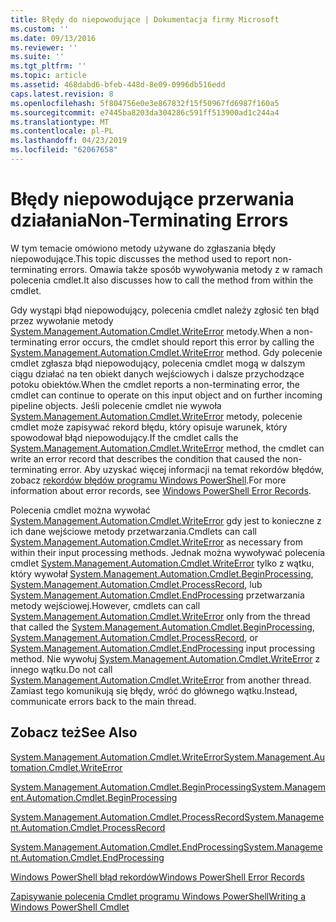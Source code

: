```yaml
---
title: Błędy do niepowodujące | Dokumentacja firmy Microsoft
ms.custom: ''
ms.date: 09/13/2016
ms.reviewer: ''
ms.suite: ''
ms.tgt_pltfrm: ''
ms.topic: article
ms.assetid: 468dabd6-bfeb-448d-8e09-0996db516edd
caps.latest.revision: 8
ms.openlocfilehash: 5f804756e0e3e867832f15f50967fd6987f160a5
ms.sourcegitcommit: e7445ba8203da304286c591ff513900ad1c244a4
ms.translationtype: MT
ms.contentlocale: pl-PL
ms.lasthandoff: 04/23/2019
ms.locfileid: "62067658"
---
```

# <a name="non-terminating-errors"></a><span data-ttu-id="eef62-102">Błędy niepowodujące przerwania działania</span><span class="sxs-lookup"><span data-stu-id="eef62-102">Non-Terminating Errors</span></span>

<span data-ttu-id="eef62-103">W tym temacie omówiono metody używane do zgłaszania błędy niepowodujące.</span><span class="sxs-lookup"><span data-stu-id="eef62-103">This topic discusses the method used to report non-terminating errors.</span></span> <span data-ttu-id="eef62-104">Omawia także sposób wywoływania metody z w ramach polecenia cmdlet.</span><span class="sxs-lookup"><span data-stu-id="eef62-104">It also discusses how to call the method from within the cmdlet.</span></span>

<span data-ttu-id="eef62-105">Gdy wystąpi błąd niepowodujący, polecenia cmdlet należy zgłosić ten błąd przez wywołanie metody [System.Management.Automation.Cmdlet.WriteError](/dotnet/api/System.Management.Automation.Cmdlet.WriteError) metody.</span><span class="sxs-lookup"><span data-stu-id="eef62-105">When a non-terminating error occurs, the cmdlet should report this error by calling the [System.Management.Automation.Cmdlet.WriteError](/dotnet/api/System.Management.Automation.Cmdlet.WriteError) method.</span></span> <span data-ttu-id="eef62-106">Gdy polecenie cmdlet zgłasza błąd niepowodujący, polecenia cmdlet mogą w dalszym ciągu działać na ten obiekt danych wejściowych i dalsze przychodzące potoku obiektów.</span><span class="sxs-lookup"><span data-stu-id="eef62-106">When the cmdlet reports a non-terminating error, the cmdlet can continue to operate on this input object and on further incoming pipeline objects.</span></span> <span data-ttu-id="eef62-107">Jeśli polecenie cmdlet nie wywoła [System.Management.Automation.Cmdlet.WriteError](/dotnet/api/System.Management.Automation.Cmdlet.WriteError) metody, polecenie cmdlet może zapisywać rekord błędu, który opisuje warunek, który spowodował błąd niepowodujący.</span><span class="sxs-lookup"><span data-stu-id="eef62-107">If the cmdlet calls the [System.Management.Automation.Cmdlet.WriteError](/dotnet/api/System.Management.Automation.Cmdlet.WriteError) method, the cmdlet can write an error record that describes the condition that caused the non-terminating error.</span></span> <span data-ttu-id="eef62-108">Aby uzyskać więcej informacji na temat rekordów błędów, zobacz [rekordów błędów programu Windows PowerShell](./windows-powershell-error-records.md).</span><span class="sxs-lookup"><span data-stu-id="eef62-108">For more information about error records, see [Windows PowerShell Error Records](./windows-powershell-error-records.md).</span></span>

<span data-ttu-id="eef62-109">Polecenia cmdlet można wywołać [System.Management.Automation.Cmdlet.WriteError](/dotnet/api/System.Management.Automation.Cmdlet.WriteError) gdy jest to konieczne z ich dane wejściowe metody przetwarzania.</span><span class="sxs-lookup"><span data-stu-id="eef62-109">Cmdlets can call [System.Management.Automation.Cmdlet.WriteError](/dotnet/api/System.Management.Automation.Cmdlet.WriteError) as necessary from within their input processing methods.</span></span> <span data-ttu-id="eef62-110">Jednak można wywoływać polecenia cmdlet [System.Management.Automation.Cmdlet.WriteError](/dotnet/api/System.Management.Automation.Cmdlet.WriteError) tylko z wątku, który wywołał [System.Management.Automation.Cmdlet.BeginProcessing](/dotnet/api/System.Management.Automation.Cmdlet.BeginProcessing), [ System.Management.Automation.Cmdlet.ProcessRecord](/dotnet/api/System.Management.Automation.Cmdlet.ProcessRecord), lub [System.Management.Automation.Cmdlet.EndProcessing](/dotnet/api/System.Management.Automation.Cmdlet.EndProcessing) przetwarzania metody wejściowej.</span><span class="sxs-lookup"><span data-stu-id="eef62-110">However, cmdlets can call [System.Management.Automation.Cmdlet.WriteError](/dotnet/api/System.Management.Automation.Cmdlet.WriteError) only from the thread that called the [System.Management.Automation.Cmdlet.BeginProcessing](/dotnet/api/System.Management.Automation.Cmdlet.BeginProcessing), [System.Management.Automation.Cmdlet.ProcessRecord](/dotnet/api/System.Management.Automation.Cmdlet.ProcessRecord), or [System.Management.Automation.Cmdlet.EndProcessing](/dotnet/api/System.Management.Automation.Cmdlet.EndProcessing) input processing method.</span></span> <span data-ttu-id="eef62-111">Nie wywołuj [System.Management.Automation.Cmdlet.WriteError](/dotnet/api/System.Management.Automation.Cmdlet.WriteError) z innego wątku.</span><span class="sxs-lookup"><span data-stu-id="eef62-111">Do not call [System.Management.Automation.Cmdlet.WriteError](/dotnet/api/System.Management.Automation.Cmdlet.WriteError) from another thread.</span></span> <span data-ttu-id="eef62-112">Zamiast tego komunikują się błędy, wróć do głównego wątku.</span><span class="sxs-lookup"><span data-stu-id="eef62-112">Instead, communicate errors back to the main thread.</span></span>

## <a name="see-also"></a><span data-ttu-id="eef62-113">Zobacz też</span><span class="sxs-lookup"><span data-stu-id="eef62-113">See Also</span></span>

[<span data-ttu-id="eef62-114">System.Management.Automation.Cmdlet.WriteError</span><span class="sxs-lookup"><span data-stu-id="eef62-114">System.Management.Automation.Cmdlet.WriteError</span></span>](/dotnet/api/System.Management.Automation.Cmdlet.WriteError)

[<span data-ttu-id="eef62-115">System.Management.Automation.Cmdlet.BeginProcessing</span><span class="sxs-lookup"><span data-stu-id="eef62-115">System.Management.Automation.Cmdlet.BeginProcessing</span></span>](/dotnet/api/System.Management.Automation.Cmdlet.BeginProcessing)

[<span data-ttu-id="eef62-116">System.Management.Automation.Cmdlet.ProcessRecord</span><span class="sxs-lookup"><span data-stu-id="eef62-116">System.Management.Automation.Cmdlet.ProcessRecord</span></span>](/dotnet/api/System.Management.Automation.Cmdlet.ProcessRecord)

[<span data-ttu-id="eef62-117">System.Management.Automation.Cmdlet.EndProcessing</span><span class="sxs-lookup"><span data-stu-id="eef62-117">System.Management.Automation.Cmdlet.EndProcessing</span></span>](/dotnet/api/System.Management.Automation.Cmdlet.EndProcessing)

[<span data-ttu-id="eef62-118">Windows PowerShell błąd rekordów</span><span class="sxs-lookup"><span data-stu-id="eef62-118">Windows PowerShell Error Records</span></span>](./windows-powershell-error-records.md)

[<span data-ttu-id="eef62-119">Zapisywanie polecenia Cmdlet programu Windows PowerShell</span><span class="sxs-lookup"><span data-stu-id="eef62-119">Writing a Windows PowerShell Cmdlet</span></span>](./writing-a-windows-powershell-cmdlet.md)
